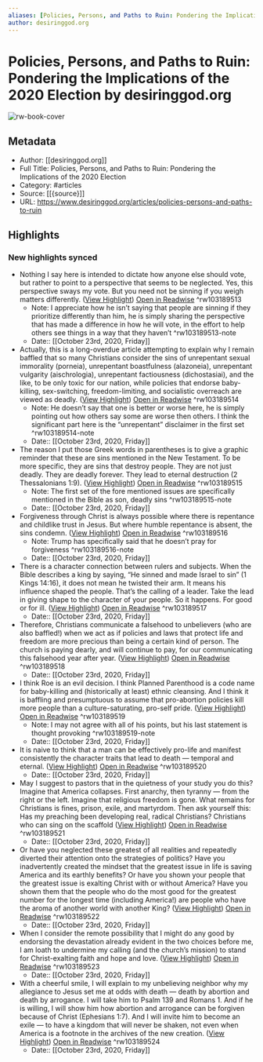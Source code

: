 ```yaml
---
aliases: [Policies, Persons, and Paths to Ruin: Pondering the Implications of the 2020 Election, Policies, Persons, and Paths to Ruin: Pondering the Implications of the 2020 Election]
author: desiringgod.org
---
```

# Policies, Persons, and Paths to Ruin: Pondering the Implications of the 2020 Election by desiringgod.org

![rw-book-cover](https://readwise-assets.s3.amazonaws.com/static/images/article1.be68295a7e40.png)

## Metadata
- Author: [[desiringgod.org]]
- Full Title: Policies, Persons, and Paths to Ruin: Pondering the Implications of the 2020 Election
- Category: #articles
- Source: [[{source}]]
- URL: https://www.desiringgod.org/articles/policies-persons-and-paths-to-ruin

## Highlights
### New highlights synced
- Nothing I say here is intended to dictate how anyone else should vote, but rather to point to a perspective that seems to be neglected. Yes, this perspective sways my vote. But you need not be sinning if you weigh matters differently. ([View Highlight](https://instapaper.com/read/1354304826/14365709)) [Open in Readwise](https://readwise.io/open/103189513) ^rw103189513
    - Note: I appreciate how he isn’t saying that people are sinning if they prioritize differently than him, he is simply sharing the perspective that has made a difference in how he will vote, in the effort to help others see things in a way that they haven’t ^rw103189513-note
    - Date:: [[October 23rd, 2020, Friday]]
- Actually, this is a long-overdue article attempting to explain why I remain baffled that so many Christians consider the sins of unrepentant sexual immorality (porneia), unrepentant boastfulness (alazoneia), unrepentant vulgarity (aischrologia), unrepentant factiousness (dichostasiai), and the like, to be only toxic for our nation, while policies that endorse baby-killing, sex-switching, freedom-limiting, and socialistic overreach are viewed as deadly. ([View Highlight](https://instapaper.com/read/1354304826/14365720)) [Open in Readwise](https://readwise.io/open/103189514) ^rw103189514
    - Note: He doesn’t say that one is better or worse here, he is simply pointing out how others say some are worse then others. I think the significant part here is the “unrepentant” disclaimer in the first set ^rw103189514-note
    - Date:: [[October 23rd, 2020, Friday]]
- The reason I put those Greek words in parentheses is to give a graphic reminder that these are sins mentioned in the New Testament. To be more specific, they are sins that destroy people. They are not just deadly. They are deadly forever. They lead to eternal destruction (2 Thessalonians 1:9). ([View Highlight](https://instapaper.com/read/1354304826/14365735)) [Open in Readwise](https://readwise.io/open/103189515) ^rw103189515
    - Note: The first set of the fore mentioned issues are specifically mentioned in the Bible as son, deadly sins ^rw103189515-note
    - Date:: [[October 23rd, 2020, Friday]]
- Forgiveness through Christ is always possible where there is repentance and childlike trust in Jesus. But where humble repentance is absent, the sins condemn. ([View Highlight](https://instapaper.com/read/1354304826/14365743)) [Open in Readwise](https://readwise.io/open/103189516) ^rw103189516
    - Note: Trump has specifically said that he doesn’t pray for forgiveness ^rw103189516-note
    - Date:: [[October 23rd, 2020, Friday]]
- There is a character connection between rulers and subjects. When the Bible describes a king by saying, “He sinned and made Israel to sin” (1 Kings 14:16), it does not mean he twisted their arm. It means his influence shaped the people. That’s the calling of a leader. Take the lead in giving shape to the character of your people. So it happens. For good or for ill. ([View Highlight](https://instapaper.com/read/1354304826/14365754)) [Open in Readwise](https://readwise.io/open/103189517) ^rw103189517
    - Date:: [[October 23rd, 2020, Friday]]
- Therefore, Christians communicate a falsehood to unbelievers (who are also baffled!) when we act as if policies and laws that protect life and freedom are more precious than being a certain kind of person. The church is paying dearly, and will continue to pay, for our communicating this falsehood year after year. ([View Highlight](https://instapaper.com/read/1354304826/14365765)) [Open in Readwise](https://readwise.io/open/103189518) ^rw103189518
    - Date:: [[October 23rd, 2020, Friday]]
- I think Roe is an evil decision. I think Planned Parenthood is a code name for baby-killing and (historically at least) ethnic cleansing. And I think it is baffling and presumptuous to assume that pro-abortion policies kill more people than a culture-saturating, pro-self pride. ([View Highlight](https://instapaper.com/read/1354304826/14365798)) [Open in Readwise](https://readwise.io/open/103189519) ^rw103189519
    - Note: I may not agree with all of his points, but his last statement is thought provoking ^rw103189519-note
    - Date:: [[October 23rd, 2020, Friday]]
- It is naive to think that a man can be effectively pro-life and manifest consistently the character traits that lead to death — temporal and eternal. ([View Highlight](https://instapaper.com/read/1354304826/14365801)) [Open in Readwise](https://readwise.io/open/103189520) ^rw103189520
    - Date:: [[October 23rd, 2020, Friday]]
- May I suggest to pastors that in the quietness of your study you do this? Imagine that America collapses. First anarchy, then tyranny — from the right or the left. Imagine that religious freedom is gone. What remains for Christians is fines, prison, exile, and martyrdom. Then ask yourself this: Has my preaching been developing real, radical Christians? Christians who can sing on the scaffold ([View Highlight](https://instapaper.com/read/1354304826/14365804)) [Open in Readwise](https://readwise.io/open/103189521) ^rw103189521
    - Date:: [[October 23rd, 2020, Friday]]
- Or have you neglected these greatest of all realities and repeatedly diverted their attention onto the strategies of politics? Have you inadvertently created the mindset that the greatest issue in life is saving America and its earthly benefits? Or have you shown your people that the greatest issue is exalting Christ with or without America? Have you shown them that the people who do the most good for the greatest number for the longest time (including America!) are people who have the aroma of another world with another King? ([View Highlight](https://instapaper.com/read/1354304826/14365817)) [Open in Readwise](https://readwise.io/open/103189522) ^rw103189522
    - Date:: [[October 23rd, 2020, Friday]]
- When I consider the remote possibility that I might do any good by endorsing the devastation already evident in the two choices before me, I am loath to undermine my calling (and the church’s mission) to stand for Christ-exalting faith and hope and love. ([View Highlight](https://instapaper.com/read/1354304826/14365835)) [Open in Readwise](https://readwise.io/open/103189523) ^rw103189523
    - Date:: [[October 23rd, 2020, Friday]]
- With a cheerful smile, I will explain to my unbelieving neighbor why my allegiance to Jesus set me at odds with death — death by abortion and death by arrogance. I will take him to Psalm 139 and Romans 1. And if he is willing, I will show him how abortion and arrogance can be forgiven because of Christ (Ephesians 1:7). And I will invite him to become an exile — to have a kingdom that will never be shaken, not even when America is a footnote in the archives of the new creation. ([View Highlight](https://instapaper.com/read/1354304826/14365842)) [Open in Readwise](https://readwise.io/open/103189524) ^rw103189524
    - Date:: [[October 23rd, 2020, Friday]]
